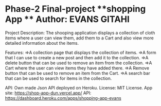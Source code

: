# Phase-2 Final-project **shopping App ** Author: EVANS GITAHI

Project Description: The shooping application displays a collection of cloth items where a user can view them, add them to a Cart and also view more detailed information about the items.

Features:
=>A collection page that displays the collection of items.
=>A form that I can use to create a new post and then add it to the collection.
=>A delete button that can be used to remove an item from the collection.
=>A Cart where the user can view items they have added there.
=>A Remove button that can be used to remove an item from the Cart.
=>A search bar that can be used to search for items in the collection.

API: Own made Json API deployed on Heroku.
License: MIT License.
App site: https://shop-app-dun.vercel.app/
API: https://dashboard.heroku.com/apps/shopping-app-evans
